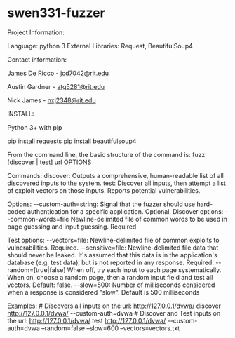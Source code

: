 # swen331-fuzzer

Project Information:

Language: python 3
External Libraries: Request, BeautifulSoup4

Contact information:

James De Ricco - jcd7042@rit.edu

Austin Gardner - atg5281@rit.edu

Nick James - nxj2348@rit.edu


INSTALL:

Python 3+ with pip

pip install requests
pip install beautifulsoup4

From the command line, the basic structure of the command is:
fuzz [discover | test] url OPTIONS

Commands:
	discover: Outputs a comprehensive, human-readable list of all discovered inputs to the system.
	test: Discover all inputs, then attempt a list of exploit vectors on those inputs. Reports potential vulnerabilities.

Options:
	--custom-auth=string: Signal that the fuzzer should use hard-coded authentication for a specific application. Optional.
Discover options:
	--common-words=file    Newline-delimited file of common words to be used in page guessing and input guessing. Required.


  Test options:
	--vectors=file: Newline-delimited file of common exploits to vulnerabilities. Required.
	--sensitive=file: Newline-delimited file data that should never be leaked. It's assumed that this data is in the application's database (e.g. test data), but is not reported in any response. Required.
	--random=[true|false]  When off, try each input to each page systematically.  When on, choose a random page, then a random input field and test all vectors. Default: false.
	--slow=500: Number of milliseconds considered when a response is considered "slow". Default is 500 milliseconds

Examples:
	# Discovers all inputs on the url: http://127.0.0.1/dvwa/
	discover http://127.0.0.1/dvwa/ --custom-auth=dvwa
	# Discover and Test inputs on the url: http://127.0.0.1/dvwa/
	test http://127.0.0.1/dvwa/ --custom-auth=dvwa –random=false –slow=600 –vectors=vectors.txt

